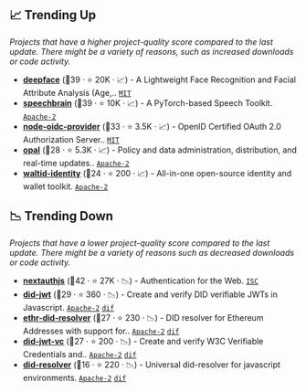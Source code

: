 ## 📈 Trending Up

_Projects that have a higher project-quality score compared to the last update. There might be a variety of reasons, such as increased downloads or code activity._

- <b><a href="https://github.com/serengil/deepface">deepface</a></b> (🥇39 ·  ⭐ 20K · 📈) - A Lightweight Face Recognition and Facial Attribute Analysis (Age,.. <code><a href="http://bit.ly/34MBwT8">MIT</a></code>
- <b><a href="https://github.com/speechbrain/speechbrain">speechbrain</a></b> (🥇39 ·  ⭐ 10K · 📈) - A PyTorch-based Speech Toolkit. <code><a href="http://bit.ly/3nYMfla">Apache-2</a></code>
- <b><a href="https://github.com/panva/node-oidc-provider">node-oidc-provider</a></b> (🥈33 ·  ⭐ 3.5K · 📈) - OpenID Certified OAuth 2.0 Authorization Server.. <code><a href="http://bit.ly/34MBwT8">MIT</a></code>
- <b><a href="https://github.com/permitio/opal">opal</a></b> (🥉28 ·  ⭐ 5.3K · 📈) - Policy and data administration, distribution, and real-time updates.. <code><a href="http://bit.ly/3nYMfla">Apache-2</a></code>
- <b><a href="https://github.com/walt-id/waltid-identity">waltid-identity</a></b> (🥇24 ·  ⭐ 200 · 📈) - All-in-one open-source identity and wallet toolkit. <code><a href="http://bit.ly/3nYMfla">Apache-2</a></code>

## 📉 Trending Down

_Projects that have a lower project-quality score compared to the last update. There might be a variety of reasons such as decreased downloads or code activity._

- <b><a href="https://github.com/nextauthjs/next-auth">nextauthjs</a></b> (🥇42 ·  ⭐ 27K · 📉) - Authentication for the Web. <code><a href="http://bit.ly/3hkKRql">ISC</a></code>
- <b><a href="https://github.com/decentralized-identity/did-jwt">did-jwt</a></b> (🥇29 ·  ⭐ 360 · 📉) - Create and verify DID verifiable JWTs in Javascript. <code><a href="http://bit.ly/3nYMfla">Apache-2</a></code> <a href="https://identity.foundation/"><code>dif</code></a>
- <b><a href="https://github.com/decentralized-identity/ethr-did-resolver">ethr-did-resolver</a></b> (🥇27 ·  ⭐ 230 · 📉) - DID resolver for Ethereum Addresses with support for.. <code><a href="http://bit.ly/3nYMfla">Apache-2</a></code> <a href="https://identity.foundation/"><code>dif</code></a>
- <b><a href="https://github.com/decentralized-identity/did-jwt-vc">did-jwt-vc</a></b> (🥇27 ·  ⭐ 200 · 📉) - Create and verify W3C Verifiable Credentials and.. <code><a href="http://bit.ly/3nYMfla">Apache-2</a></code> <a href="https://identity.foundation/"><code>dif</code></a>
- <b><a href="https://github.com/decentralized-identity/did-resolver">did-resolver</a></b> (🥈16 ·  ⭐ 220 · 📉) - Universal did-resolver for javascript environments. <code><a href="http://bit.ly/3nYMfla">Apache-2</a></code> <a href="https://identity.foundation/"><code>dif</code></a>

